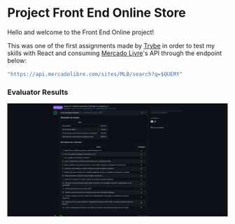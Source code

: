 # Project Front End Online Store

Hello and welcome to the Front End Online project!

This was one of the first assignments made by [Trybe](www.betrybe.com) in order to test my skills with React and consuming [Mercado Livre](www.mercadolivre.com)'s API through the endpoint below:

```javascript
"https://api.mercadolibre.com/sites/MLB/search?q=$QUERY"
```
### Evaluator Results

![Evaluator Results](./trybe-results.png)